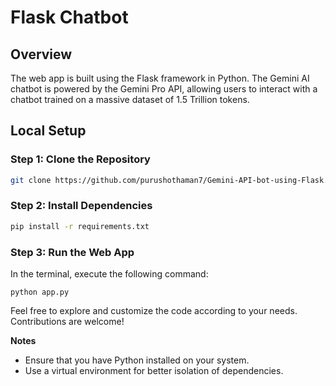 # Flask Chatbot

## Overview
The web app is built using the Flask framework in Python. The Gemini AI chatbot is powered by the Gemini Pro API, allowing users to interact with a chatbot trained on a massive dataset of 1.5 Trillion tokens.


## Local Setup

### Step 1: Clone the Repository
```bash
git clone https://github.com/purushothaman7/Gemini-API-bot-using-Flask.git
```


### Step 2: Install Dependencies
```bash
pip install -r requirements.txt
```
### Step 3: Run the Web App
In the terminal, execute the following command:

```
python app.py
```


Feel free to explore and customize the code according to your needs. Contributions are welcome!

**Notes**
* Ensure that you have Python installed on your system.
* Use a virtual environment for better isolation of dependencies.
